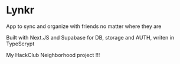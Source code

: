 # Lynkr
App to sync and organize with friends no matter where they are

Built with Next.JS and Supabase for DB, storage and AUTH, writen in TypeScrypt 

My HackClub Neighborhood project !!!    
